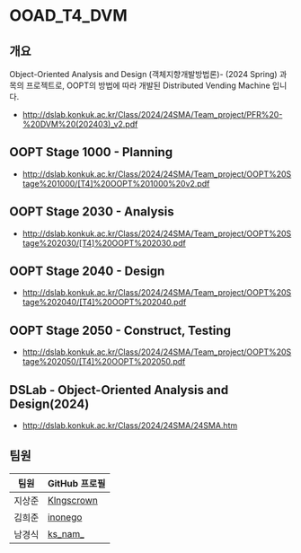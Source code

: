# OOAD_T4_DVM

## 개요
Object-Oriented Analysis and Design (객체지향개발방법론)- (2024 Spring) 과목의 프로젝트로, OOPT의 방법에 따라 개발된 Distributed Vending Machine 입니다.
- http://dslab.konkuk.ac.kr/Class/2024/24SMA/Team_project/PFR%20-%20DVM%20(202403)_v2.pdf

## OOPT Stage 1000 - Planning
- http://dslab.konkuk.ac.kr/Class/2024/24SMA/Team_project/OOPT%20Stage%201000/[T4]%20OOPT%201000%20v2.pdf

## OOPT Stage 2030 - Analysis
- http://dslab.konkuk.ac.kr/Class/2024/24SMA/Team_project/OOPT%20Stage%202030/[T4]%20OOPT%202030.pdf

## OOPT Stage 2040 - Design
- http://dslab.konkuk.ac.kr/Class/2024/24SMA/Team_project/OOPT%20Stage%202040/[T4]%20OOPT%202040.pdf

## OOPT Stage 2050 - Construct, Testing
- http://dslab.konkuk.ac.kr/Class/2024/24SMA/Team_project/OOPT%20Stage%202050/[T4]%20OOPT%202050.pdf

## DSLab - Object-Oriented Analysis and Design(2024)
- http://dslab.konkuk.ac.kr/Class/2024/24SMA/24SMA.htm

## 팀원

| 팀원   |  GitHub 프로필                            |
|----------|------------------------------------------|
| 지상준   |[Klngscrown](https://github.com/Klngscrown) |
| 김희준   |[inonego](https://github.com/inonego)     |
| 남경식   |[ks_nam_](https://github.com/ks_nam_)     |

